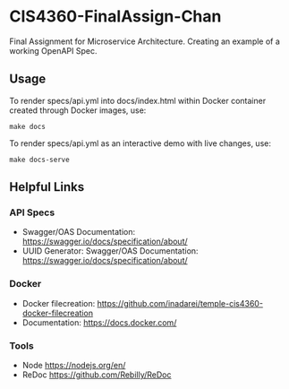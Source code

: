 # CIS4360-FinalAssign-Chan

Final Assignment for Microservice Architecture. Creating an example of a working OpenAPI Spec.

## Usage

To render specs/api.yml into docs/index.html within Docker container created through Docker images, use:
```
make docs
```

To render specs/api.yml as an interactive demo with live changes, use:
```
make docs-serve
```

## Helpful Links

### API Specs

- Swagger/OAS Documentation: https://swagger.io/docs/specification/about/
- UUID Generator: Swagger/OAS Documentation: https://swagger.io/docs/specification/about/

### Docker

- Docker filecreation: https://github.com/inadarei/temple-cis4360-docker-filecreation
- Documentation: https://docs.docker.com/

### Tools

- Node https://nodejs.org/en/
- ReDoc https://github.com/Rebilly/ReDoc

